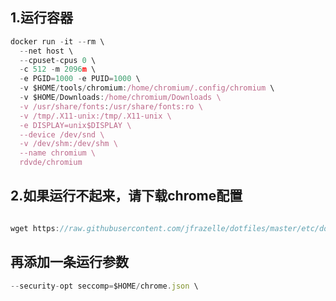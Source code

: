 ## 1.运行容器

````javascript
docker run -it --rm \
  --net host \
  --cpuset-cpus 0 \
  -c 512 -m 2096m \
  -e PGID=1000 -e PUID=1000 \
  -v $HOME/tools/chromium:/home/chromium/.config/chromium \
  -v $HOME/Downloads:/home/chromium/Downloads \
  -v /usr/share/fonts:/usr/share/fonts:ro \
  -v /tmp/.X11-unix:/tmp/.X11-unix \
  -e DISPLAY=unix$DISPLAY \
  --device /dev/snd \
  -v /dev/shm:/dev/shm \
  --name chromium \
  rdvde/chromium

````



## 2.如果运行不起来，请下载chrome配置

````javascript

wget https://raw.githubusercontent.com/jfrazelle/dotfiles/master/etc/docker/seccomp/chrome.json -O ~/chrome.json

````

## 再添加一条运行参数

````javascript
--security-opt seccomp=$HOME/chrome.json \

````
